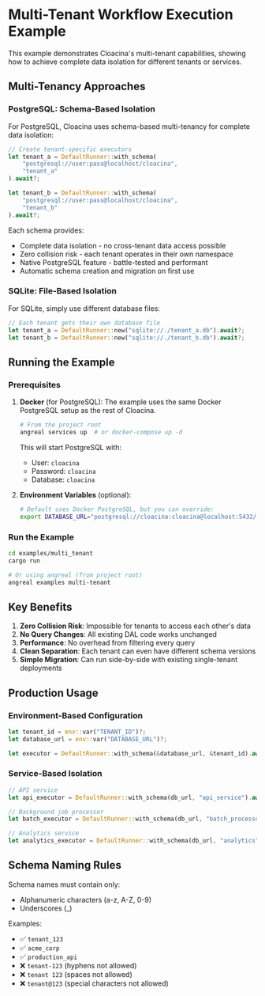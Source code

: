 # Multi-Tenant Workflow Execution Example

This example demonstrates Cloacina's multi-tenant capabilities, showing how to achieve complete data isolation for different tenants or services.

## Multi-Tenancy Approaches

### PostgreSQL: Schema-Based Isolation

For PostgreSQL, Cloacina uses schema-based multi-tenancy for complete data isolation:

```rust
// Create tenant-specific executors
let tenant_a = DefaultRunner::with_schema(
    "postgresql://user:pass@localhost/cloacina",
    "tenant_a"
).await?;

let tenant_b = DefaultRunner::with_schema(
    "postgresql://user:pass@localhost/cloacina",
    "tenant_b"
).await?;
```

Each schema provides:
- Complete data isolation - no cross-tenant data access possible
- Zero collision risk - each tenant operates in their own namespace
- Native PostgreSQL feature - battle-tested and performant
- Automatic schema creation and migration on first use

### SQLite: File-Based Isolation

For SQLite, simply use different database files:

```rust
// Each tenant gets their own database file
let tenant_a = DefaultRunner::new("sqlite://./tenant_a.db").await?;
let tenant_b = DefaultRunner::new("sqlite://./tenant_b.db").await?;
```

## Running the Example

### Prerequisites

1. **Docker** (for PostgreSQL):
   The example uses the same Docker PostgreSQL setup as the rest of Cloacina.

   ```bash
   # From the project root
   angreal services up  # or docker-compose up -d
   ```

   This will start PostgreSQL with:
   - User: `cloacina`
   - Password: `cloacina`
   - Database: `cloacina`

2. **Environment Variables** (optional):
   ```bash
   # Default uses Docker PostgreSQL, but you can override:
   export DATABASE_URL="postgresql://cloacina:cloacina@localhost:5432/cloacina"
   ```

### Run the Example

```bash
cd examples/multi_tenant
cargo run

# Or using angreal (from project root)
angreal examples multi-tenant
```

## Key Benefits

1. **Zero Collision Risk**: Impossible for tenants to access each other's data
2. **No Query Changes**: All existing DAL code works unchanged
3. **Performance**: No overhead from filtering every query
4. **Clean Separation**: Each tenant can even have different schema versions
5. **Simple Migration**: Can run side-by-side with existing single-tenant deployments

## Production Usage

### Environment-Based Configuration

```rust
let tenant_id = env::var("TENANT_ID")?;
let database_url = env::var("DATABASE_URL")?;

let executor = DefaultRunner::with_schema(&database_url, &tenant_id).await?;
```

### Service-Based Isolation

```rust
// API service
let api_executor = DefaultRunner::with_schema(db_url, "api_service").await?;

// Background job processor
let batch_executor = DefaultRunner::with_schema(db_url, "batch_processor").await?;

// Analytics service
let analytics_executor = DefaultRunner::with_schema(db_url, "analytics").await?;
```

## Schema Naming Rules

Schema names must contain only:
- Alphanumeric characters (a-z, A-Z, 0-9)
- Underscores (_)

Examples:
- ✅ `tenant_123`
- ✅ `acme_corp`
- ✅ `production_api`
- ❌ `tenant-123` (hyphens not allowed)
- ❌ `tenant 123` (spaces not allowed)
- ❌ `tenant@123` (special characters not allowed)
